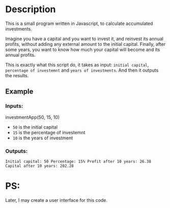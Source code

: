 # Description

This is a small program written in Javascript, to calculate accumulated investments.

Imagine you have a capital and you want to invest it, and reinvest its annual profits, without adding any external amount to the initial capital. Finally, after some years, you want to know how much your capital will become and its annual profits.

This is exactly what this script do, it takes as input: `initial capital`, `percentage of investemnt` and `years of investments`. And then it outputs the results.


## Example 

### Inputs: 
investmentApp(50, 15, 10)
- `50` is the initial capital
- `15` is the percentage of investemnt
- `10` is the years of investment

### Outputs:
`Initial capital: 50
Percentage: 15%
Profit after 10 years: 26.38
Capital after 10 years: 202.28`


# PS:
Later, I may create a user interface for this code.
